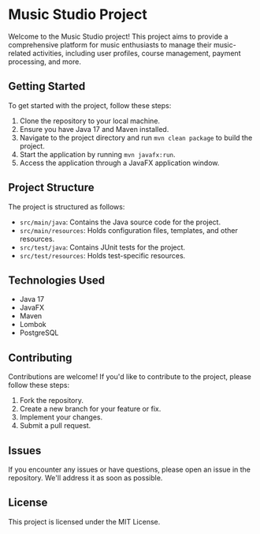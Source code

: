 # Music Studio Project

Welcome to the Music Studio project! This project aims to provide a comprehensive platform for music enthusiasts to manage their music-related activities, including user profiles, course management, payment processing, and more.

## Getting Started

To get started with the project, follow these steps:

1. Clone the repository to your local machine.
2. Ensure you have Java 17 and Maven installed.
3. Navigate to the project directory and run `mvn clean package` to build the project.
4. Start the application by running `mvn javafx:run`.
5. Access the application through a JavaFX application window.

## Project Structure

The project is structured as follows:

* `src/main/java`: Contains the Java source code for the project.
* `src/main/resources`: Holds configuration files, templates, and other resources.
* `src/test/java`: Contains JUnit tests for the project.
* `src/test/resources`: Holds test-specific resources.

## Technologies Used

* Java 17
* JavaFX
* Maven
* Lombok
* PostgreSQL

## Contributing

Contributions are welcome! If you'd like to contribute to the project, please follow these steps:

1. Fork the repository.
2. Create a new branch for your feature or fix.
3. Implement your changes.
4. Submit a pull request.

## Issues

If you encounter any issues or have questions, please open an issue in the repository. We'll address it as soon as possible.

## License

This project is licensed under the MIT License.
